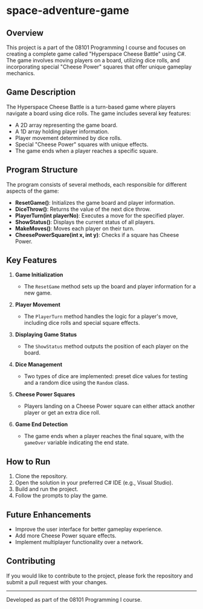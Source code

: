 # space-adventure-game

## Overview

This project is a part of the 08101 Programming I course and focuses on creating a complete game called "Hyperspace Cheese Battle" using C#. The game involves moving players on a board, utilizing dice rolls, and incorporating special "Cheese Power" squares that offer unique gameplay mechanics.

## Game Description

The Hyperspace Cheese Battle is a turn-based game where players navigate a board using dice rolls. The game includes several key features:
- A 2D array representing the game board.
- A 1D array holding player information.
- Player movement determined by dice rolls.
- Special "Cheese Power" squares with unique effects.
- The game ends when a player reaches a specific square.

## Program Structure

The program consists of several methods, each responsible for different aspects of the game:

- **ResetGame()**: Initializes the game board and player information.
- **DiceThrow()**: Returns the value of the next dice throw.
- **PlayerTurn(int playerNo)**: Executes a move for the specified player.
- **ShowStatus()**: Displays the current status of all players.
- **MakeMoves()**: Moves each player on their turn.
- **CheesePowerSquare(int x, int y)**: Checks if a square has Cheese Power.

## Key Features

1. **Game Initialization**
   - The `ResetGame` method sets up the board and player information for a new game.

2. **Player Movement**
   - The `PlayerTurn` method handles the logic for a player's move, including dice rolls and special square effects.

3. **Displaying Game Status**
   - The `ShowStatus` method outputs the position of each player on the board.

4. **Dice Management**
   - Two types of dice are implemented: preset dice values for testing and a random dice using the `Random` class.

5. **Cheese Power Squares**
   - Players landing on a Cheese Power square can either attack another player or get an extra dice roll.

6. **Game End Detection**
   - The game ends when a player reaches the final square, with the `gameOver` variable indicating the end state.

## How to Run

1. Clone the repository.
2. Open the solution in your preferred C# IDE (e.g., Visual Studio).
3. Build and run the project.
4. Follow the prompts to play the game.

## Future Enhancements

- Improve the user interface for better gameplay experience.
- Add more Cheese Power square effects.
- Implement multiplayer functionality over a network.

## Contributing

If you would like to contribute to the project, please fork the repository and submit a pull request with your changes.

---

Developed as part of the 08101 Programming I course.